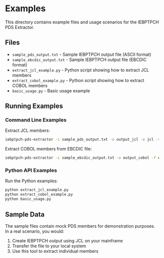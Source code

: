 # Examples

This directory contains example files and usage scenarios for the IEBPTPCH PDS Extractor.

## Files

- `sample_pds_output.txt` - Sample IEBPTPCH output file (ASCII format)
- `sample_ebcdic_output.txt` - Sample IEBPTPCH output file (EBCDIC format)
- `extract_jcl_example.py` - Python script showing how to extract JCL members
- `extract_cobol_example.py` - Python script showing how to extract COBOL members
- `basic_usage.py` - Basic usage example

## Running Examples

### Command Line Examples

Extract JCL members:
```bash
iebptpch-pds-extractor -i sample_pds_output.txt -o output_jcl -e jcl -v
```

Extract COBOL members from EBCDIC file:
```bash
iebptpch-pds-extractor -i sample_ebcdic_output.txt -o output_cobol -f ebcdic -e cbl -v
```

### Python API Examples

Run the Python examples:
```bash
python extract_jcl_example.py
python extract_cobol_example.py
python basic_usage.py
```

## Sample Data

The sample files contain mock PDS members for demonstration purposes. In a real scenario, you would:

1. Create IEBPTPCH output using JCL on your mainframe
2. Transfer the file to your local system
3. Use this tool to extract individual members
